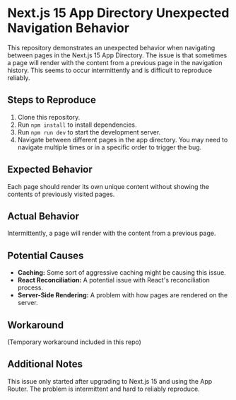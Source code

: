 # Next.js 15 App Directory Unexpected Navigation Behavior

This repository demonstrates an unexpected behavior when navigating between pages in the Next.js 15 App Directory.  The issue is that sometimes a page will render with the content from a previous page in the navigation history.  This seems to occur intermittently and is difficult to reproduce reliably.

## Steps to Reproduce

1. Clone this repository.
2. Run `npm install` to install dependencies.
3. Run `npm run dev` to start the development server.
4. Navigate between different pages in the app directory.  You may need to navigate multiple times or in a specific order to trigger the bug.

## Expected Behavior

Each page should render its own unique content without showing the contents of previously visited pages.

## Actual Behavior

Intermittently, a page will render with the content from a previous page.

## Potential Causes

* **Caching:** Some sort of aggressive caching might be causing this issue.
* **React Reconciliation:** A potential issue with React's reconciliation process.
* **Server-Side Rendering:** A problem with how pages are rendered on the server.

## Workaround

(Temporary workaround included in this repo)

## Additional Notes

This issue only started after upgrading to Next.js 15 and using the App Router. 
The problem is intermittent and hard to reliably reproduce.
